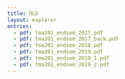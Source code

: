 ```yaml
---
title: OLD
layout: explorer
entries:
  - pdf: tma201_endsem_2017.pdf
  - pdf: tma201_endsem_2017_back.pdf
  - pdf: tma201_endsem_2018.pdf
  - pdf: tma201_endsem_2019.pdf
  - pdf: tma201_endsem_2019_1.pdf
  - pdf: tma201_endsem_2019_2.pdf
---
```

